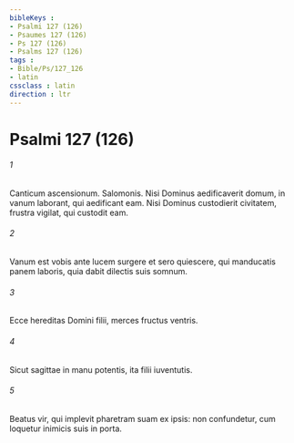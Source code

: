 ```yaml
---
bibleKeys : 
- Psalmi 127 (126)
- Psaumes 127 (126)
- Ps 127 (126)
- Psalms 127 (126)
tags : 
- Bible/Ps/127_126
- latin
cssclass : latin
direction : ltr
---
```


# Psalmi 127 (126)

###### 1
Canticum ascensionum. Salomonis. Nisi Dominus aedificaverit domum, in vanum laborant, qui aedificant eam. Nisi Dominus custodierit civitatem, frustra vigilat, qui custodit eam.
###### 2
Vanum est vobis ante lucem surgere et sero quiescere, qui manducatis panem laboris, quia dabit dilectis suis somnum.
###### 3
Ecce hereditas Domini filii, merces fructus ventris.
###### 4
Sicut sagittae in manu potentis, ita filii iuventutis.
###### 5
Beatus vir, qui implevit pharetram suam ex ipsis: non confundetur, cum loquetur inimicis suis in porta.
